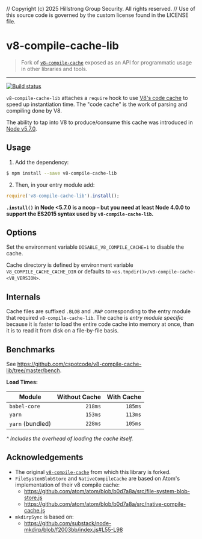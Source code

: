 // Copyright (c) 2025 Hillstrong Group Security. All rights reserved.
// Use of this source code is governed by the custom license found in the LICENSE file.

# v8-compile-cache-lib

> Fork of [`v8-compile-cache`](https://www.npmjs.com/package/v8-compile-cache) exposed as an API for programmatic usage in other libraries and tools.

---

[![Build status](https://img.shields.io/github/workflow/status/cspotcode/v8-compile-cache-lib/Continuous%20Integration)](https://github.com/cspotcode/v8-compile-cache-lib/actions?query=workflow%3A%22Continuous+Integration%22)

`v8-compile-cache-lib` attaches a `require` hook to use [V8's code cache](https://v8project.blogspot.com/2015/07/code-caching.html) to speed up instantiation time. The "code cache" is the work of parsing and compiling done by V8.

The ability to tap into V8 to produce/consume this cache was introduced in [Node v5.7.0](https://nodejs.org/en/blog/release/v5.7.0/).

## Usage

1. Add the dependency:

  ```sh
  $ npm install --save v8-compile-cache-lib
  ```

2. Then, in your entry module add:

  ```js
  require('v8-compile-cache-lib').install();
  ```

**`.install()` in Node <5.7.0 is a noop – but you need at least Node 4.0.0 to support the ES2015 syntax used by `v8-compile-cache-lib`.**

## Options

Set the environment variable `DISABLE_V8_COMPILE_CACHE=1` to disable the cache.

Cache directory is defined by environment variable `V8_COMPILE_CACHE_CACHE_DIR` or defaults to `<os.tmpdir()>/v8-compile-cache-<V8_VERSION>`.

## Internals

Cache files are suffixed `.BLOB` and `.MAP` corresponding to the entry module that required `v8-compile-cache-lib`. The cache is _entry module specific_ because it is faster to load the entire code cache into memory at once, than it is to read it from disk on a file-by-file basis.

## Benchmarks

See https://github.com/cspotcode/v8-compile-cache-lib/tree/master/bench.

**Load Times:**

| Module           | Without Cache | With Cache |
| ---------------- | -------------:| ----------:|
| `babel-core`     | `218ms`       | `185ms`    |
| `yarn`           | `153ms`       | `113ms`    |
| `yarn` (bundled) | `228ms`       | `105ms`    |

_^ Includes the overhead of loading the cache itself._

## Acknowledgements

* The original [`v8-compile-cache`](https://github.com/zertosh/v8-compile-cache) from which this library is forked.
* `FileSystemBlobStore` and `NativeCompileCache` are based on Atom's implementation of their v8 compile cache: 
  - https://github.com/atom/atom/blob/b0d7a8a/src/file-system-blob-store.js
  - https://github.com/atom/atom/blob/b0d7a8a/src/native-compile-cache.js
* `mkdirpSync` is based on:
  - https://github.com/substack/node-mkdirp/blob/f2003bb/index.js#L55-L98
